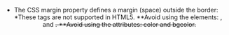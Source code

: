 * The CSS margin property defines a margin (space) outside the border:
*These tags are not supported in HTML5.
**Avoid using the elements: <font>, <center> and <strike>.
**Avoid using the attributes: color and bgcolor.
